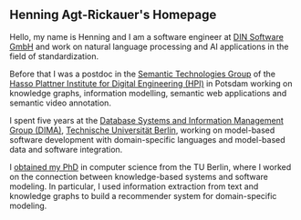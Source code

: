 ## Henning Agt-Rickauer's Homepage

Hello, my name is Henning and I am a software engineer at [DIN Software GmbH](https://www.dinsoftware.de) and work on natural language processing and AI applications in the field of standardization.

Before that I was a postdoc in the [Semantic Technologies Group](https://hpi.de/meinel/knowledge-tech/former-topics/semantics.html) of the [Hasso Plattner Institute for Digital Engineering (HPI)](https://hpi.de/en) in Potsdam working on knowledge graphs, information modelling, semantic web applications and semantic video annotation.

I spent five years at the [Database Systems and Information Management Group (DIMA)](https://www.dima.tu-berlin.de/), [Technische Universität Berlin](https://www.tu.berlin/en/), working on model-based software development with domain-specific languages and model-based data and software integration.

I [obtained my PhD](https://www.eecs.tu-berlin.de/menue/forschung/promotionen/promotionen_2019/) in computer science from the TU Berlin, where I worked on the connection between knowledge-based systems and software modeling. In particular, I used information extraction from text and knowledge graphs to build a recommender system for domain-specific modeling.

